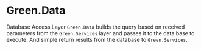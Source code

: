 # Green.Data

Database Access Layer `Green.Data` builds the query based on received parameters from the `Green.Services` layer and passes it to the data base to execute. And simple return results from the database to `Green.Services`.
